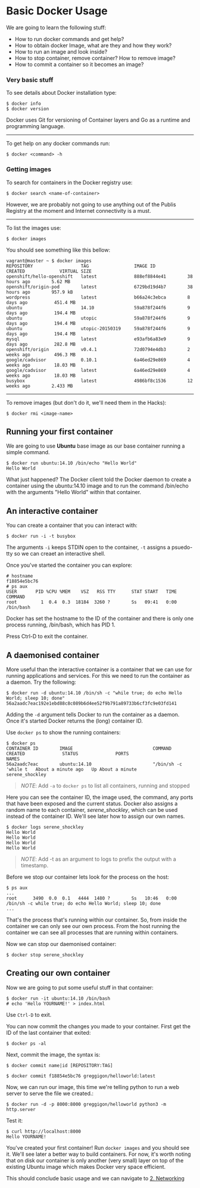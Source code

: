 Basic Docker Usage
===================

We are going to learn the following stuff:

* How to run docker commands and get help?
* How to obtain docker Image, what are they and how they work?
* How to run an image and look inside?
* How to stop container, remove container? How to remove image?
* How to commit a container so it becomes an image?

### Very basic stuff

To see details about Docker installation type:

	$ docker info
	$ docker version


Docker uses Git for versioning of Container layers and Go as a runtime and programming language.

--------

To get help on any docker commands run:

	$ docker <command> -h

### Getting images

To search for containers in the Docker registry use:

	$ docker search <name-of-container>

However, we are probably not going to use anything out of the Publis Registry at the moment and Internet connectivity is a must.

--------

To list the images use:

	$ docker images

You should see something like this bellow:

	vagrant@master ~ $ docker images
	REPOSITORY                  TAG                 IMAGE ID            CREATED             VIRTUAL SIZE
	openshift/hello-openshift   latest              888ef8844e41        38 hours ago        5.62 MB
	openshift/origin-pod        latest              6729bd19d4b7        38 hours ago        957.9 kB
	wordpress                   latest              b66a24c3ebca        8 days ago          451.4 MB
	ubuntu                      14.10               59a878f244f6        9 days ago          194.4 MB
	ubuntu                      utopic              59a878f244f6        9 days ago          194.4 MB
	ubuntu                      utopic-20150319     59a878f244f6        9 days ago          194.4 MB
	mysql                       latest              e93afb6a83e9        9 days ago          282.8 MB
	openshift/origin            v0.4.1              72d0794e4db3        2 weeks ago         496.3 MB
	google/cadvisor             0.10.1              6a46ed29e869        4 weeks ago         18.03 MB
	google/cadvisor             latest              6a46ed29e869        4 weeks ago         18.03 MB
	busybox                     latest              4986bf8c1536        12 weeks ago        2.433 MB


--------


To remove images (but don't do it, we'll need them in the Hacks):
	

	$ docker rmi <image-name>


## Running your first container

We are going to use **Ubuntu** base image as our base container running a simple command.

```
$ docker run ubuntu:14.10 /bin/echo "Hello World"
Hello World
```

What just happened?  The Docker client told the Docker daemon to create a container using the ubuntu:14.10 image and to run the command /bin/echo with the arguments "Hello World" within that container.

## An interactive container

You can create a container that you can interact with:
```
$ docker run -i -t busybox
```

The arguments `-i` keeps STDIN open to the container, `-t` assigns a psuedo-tty so we can creaet an interactive shell.

Once you've started the container you can explore:

```
# hostname
f18854e5bc76
# ps aux
USER       PID %CPU %MEM    VSZ   RSS TTY      STAT START   TIME COMMAND
root         1  0.4  0.3  18184  3260 ?        Ss   09:41   0:00 /bin/bash
```

Docker has set the hostname to the ID of the container and there is only one process running, /bin/bash, which has PID 1.

Press Ctrl-D to exit the container.

## A daemonised container

More useful than the interactive container is a container that we can use for running applications and services.  For this we need to run the container as a daemon.   Try the following:

```
$ docker run -d ubuntu:14.10 /bin/sh -c "while true; do echo Hello World; sleep 10; done"
56a2aadc7eac192e1ebd88c8c089b6d4ee52f9b791a89733b6cf3fc9e03fd141
```

Adding the `-d` argument tells Docker to run the container as a daemon.  Once it's started Docker returns the (long) container ID.

Use `docker ps` to show the running containers:

```
$ docker ps
CONTAINER ID        IMAGE                              COMMAND                CREATED              STATUS              PORTS                    NAMES
56a2aadc7eac        ubuntu:14.10                       "/bin/sh -c 'while t   About a minute ago   Up About a minute                            serene_shockley
```

> *NOTE*: Add `-a` to `docker ps` to list all containers, running and stopped

Here you can see the container ID, the image used, the command, any ports that have been exposed and the current status.  Docker also assigns a random name to each container, *serene_shockley*, which can be used instead of the container ID.  We'll see later how to assign our own names.

```
$ docker logs serene_shockley
Hello World
Hello World
Hello World
Hello World
```

> *NOTE*: Add -t as an argument to logs to prefix the output with a timestamp.

Before we stop our container lets look for the process on the host:

```
$ ps aux 
...
root      3490  0.0  0.1   4444  1480 ?        Ss   10:46   0:00 /bin/sh -c while true; do echo Hello World; sleep 10; done
...
```

That's the process that's running within our container. So, from inside the container we can only see our own process.  From the host running the container we can see all processes that are running within containers.

Now we can stop our daemonised container:

```
$ docker stop serene_shockley
```


## Creating our own container

Now we are going to put some useful stuff in that container:

	$ docker run -it ubuntu:14.10 /bin/bash
	# echo 'Hello YOURNAME!' > index.html

Use `Ctrl-D` to exit.

You can now commit the changes you made to your container.  First get the ID of the last container that exited:

```
$ docker ps -al
```

Next, commit the image, the syntax is:

	$ docker commit name|id [REPOSITORY:TAG]
	
```
$ docker commit f18854e5bc76 greggigon/helloworld:latest
```

Now, we can run our image, this time we're telling python to run a web server to serve the file we created.:

`$ docker run -d -p 8000:8000 greggigon/helloworld python3 -m http.server`

Test it:

```
$ curl http://localhost:8000
Hello YOURNAME!
```

You've created your first container!   Run `docker images` and you should see it.  We'll see later a better way to build containers.  For now, it's worth noting that on disk our container is only another (very small) layer on top of the existing Ubuntu image which makes Docker very space efficient.

This should conclude basic usage and we can navigate to [2. Networking](../2.%20networking/)